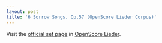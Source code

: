 ```yaml
---
layout: post
title: '6 Sorrow Songs, Op.57 (OpenScore Lieder Corpus)'
---
```


Visit the [official set page] in [OpenScore Lieder].

[official set page]: https://musescore.com/openscore-lieder-corpus/sets/5103497
[OpenScore Lieder]: https://musescore.com/openscore-lieder-corpus

